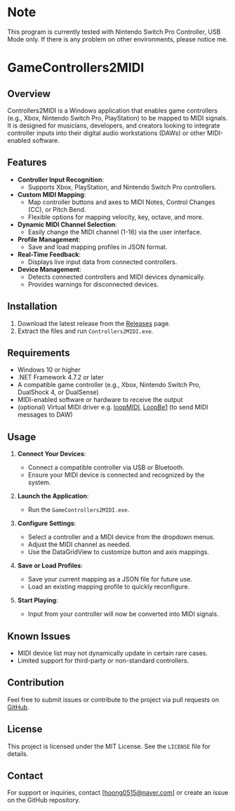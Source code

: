 # Note
This program is currently tested with Nintendo Switch Pro Controller, USB Mode only.
If there is any problem on other environments, please notice me.

# GameControllers2MIDI

## Overview
Controllers2MIDI is a Windows application that enables game controllers (e.g., Xbox, Nintendo Switch Pro, PlayStation) to be mapped to MIDI signals. It is designed for musicians, developers, and creators looking to integrate controller inputs into their digital audio workstations (DAWs) or other MIDI-enabled software.

## Features
- **Controller Input Recognition**:
  - Supports Xbox, PlayStation, and Nintendo Switch Pro controllers.
- **Custom MIDI Mapping**:
  - Map controller buttons and axes to MIDI Notes, Control Changes (CC), or Pitch Bend.
  - Flexible options for mapping velocity, key, octave, and more.
- **Dynamic MIDI Channel Selection**:
  - Easily change the MIDI channel (1-16) via the user interface.
- **Profile Management**:
  - Save and load mapping profiles in JSON format.
- **Real-Time Feedback**:
  - Displays live input data from connected controllers.
- **Device Management**:
  - Detects connected controllers and MIDI devices dynamically.
  - Provides warnings for disconnected devices.

## Installation
1. Download the latest release from the [Releases](https://github.com/yourusername/Controllers2MIDI/releases) page.
2. Extract the files and run `Controllers2MIDI.exe`.

## Requirements
- Windows 10 or higher
- .NET Framework 4.7.2 or later
- A compatible game controller (e.g., Xbox, Nintendo Switch Pro, DualShock 4, or DualSense)
- MIDI-enabled software or hardware to receive the output
- (optional) Virtual MIDI driver e.g. [loopMIDI](https://www.tobias-erichsen.de/software/loopmidi.html), [LoopBe1](https://www.nerds.de/en/loopbe1.html) (to send MIDI messages to DAW)

## Usage
1. **Connect Your Devices**:
   - Connect a compatible controller via USB or Bluetooth.
   - Ensure your MIDI device is connected and recognized by the system.

2. **Launch the Application**:
   - Run the `GameControllers2MIDI.exe`.

3. **Configure Settings**:
   - Select a controller and a MIDI device from the dropdown menus.
   - Adjust the MIDI channel as needed.
   - Use the DataGridView to customize button and axis mappings.

4. **Save or Load Profiles**:
   - Save your current mapping as a JSON file for future use.
   - Load an existing mapping profile to quickly reconfigure.

5. **Start Playing**:
   - Input from your controller will now be converted into MIDI signals.

## Known Issues
- MIDI device list may not dynamically update in certain rare cases.
- Limited support for third-party or non-standard controllers.

## Contribution
Feel free to submit issues or contribute to the project via pull requests on [GitHub](https://github.com/yourusername/Controllers2MIDI).

## License
This project is licensed under the MIT License. See the `LICENSE` file for details.

## Contact
For support or inquiries, contact [hoong0515@naver.com] or create an issue on the GitHub repository.

